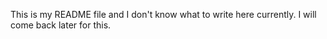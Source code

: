 This is my README file and I don't know what to write here currently. I will come back later for this.
